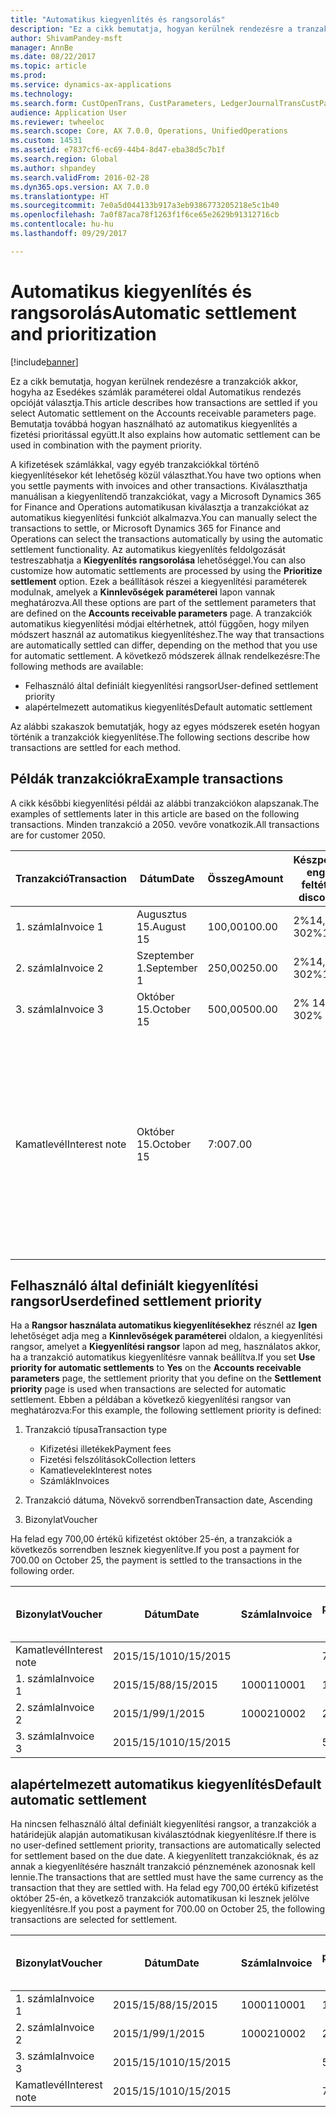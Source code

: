 ```yaml
---
title: "Automatikus kiegyenlítés és rangsorolás"
description: "Ez a cikk bemutatja, hogyan kerülnek rendezésre a tranzakciók akkor, hogyha az Esedékes számlák paraméterei oldal Automatikus rendezés opcióját választja. Bemutatja továbbá hogyan használható az automatikus kiegyenlítés a fizetési prioritással együtt."
author: ShivamPandey-msft
manager: AnnBe
ms.date: 08/22/2017
ms.topic: article
ms.prod: 
ms.service: dynamics-ax-applications
ms.technology: 
ms.search.form: CustOpenTrans, CustParameters, LedgerJournalTransCustPaym
audience: Application User
ms.reviewer: twheeloc
ms.search.scope: Core, AX 7.0.0, Operations, UnifiedOperations
ms.custom: 14531
ms.assetid: e7837cf6-ec69-44b4-8d47-eba38d5c7b1f
ms.search.region: Global
ms.author: shpandey
ms.search.validFrom: 2016-02-28
ms.dyn365.ops.version: AX 7.0.0
ms.translationtype: HT
ms.sourcegitcommit: 7e0a5d044133b917a3eb9386773205218e5c1b40
ms.openlocfilehash: 7a0f87aca78f1263f1f6ce65e2629b91312716cb
ms.contentlocale: hu-hu
ms.lasthandoff: 09/29/2017

---
```


# <a name="automatic-settlement-and-prioritization"></a><span data-ttu-id="1edc1-104">Automatikus kiegyenlítés és rangsorolás</span><span class="sxs-lookup"><span data-stu-id="1edc1-104">Automatic settlement and prioritization</span></span>

[!include[banner](../includes/banner.md)]


<span data-ttu-id="1edc1-105">Ez a cikk bemutatja, hogyan kerülnek rendezésre a tranzakciók akkor, hogyha az Esedékes számlák paraméterei oldal Automatikus rendezés opcióját választja.</span><span class="sxs-lookup"><span data-stu-id="1edc1-105">This article describes how transactions are settled if you select Automatic settlement on the Accounts receivable parameters page.</span></span> <span data-ttu-id="1edc1-106">Bemutatja továbbá hogyan használható az automatikus kiegyenlítés a fizetési prioritással együtt.</span><span class="sxs-lookup"><span data-stu-id="1edc1-106">It also explains how automatic settlement can be used in combination with the payment priority.</span></span>

<span data-ttu-id="1edc1-107">A kifizetések számlákkal, vagy egyéb tranzakciókkal történő kiegyenlítésekor két lehetőség közül választhat.</span><span class="sxs-lookup"><span data-stu-id="1edc1-107">You have two options when you settle payments with invoices and other transactions.</span></span> <span data-ttu-id="1edc1-108">Kiválaszthatja manuálisan a kiegyenlítendő tranzakciókat, vagy a Microsoft Dynamics 365 for Finance and Operations automatikusan kiválasztja a tranzakciókat az automatikus kiegyenlítési funkciót alkalmazva.</span><span class="sxs-lookup"><span data-stu-id="1edc1-108">You can manually select the transactions to settle, or Microsoft Dynamics 365 for Finance and Operations can select the transactions automatically by using the automatic settlement functionality.</span></span> <span data-ttu-id="1edc1-109">Az automatikus kiegyenlítés feldolgozását testreszabhatja a **Kiegyenlítés rangsorolása** lehetőséggel.</span><span class="sxs-lookup"><span data-stu-id="1edc1-109">You can also customize how automatic settlements are processed by using the **Prioritize settlement** option.</span></span> <span data-ttu-id="1edc1-110">Ezek a beállítások részei a kiegyenlítési paraméterek modulnak, amelyek a **Kinnlevőségek paraméterei** lapon vannak meghatározva.</span><span class="sxs-lookup"><span data-stu-id="1edc1-110">All these options are part of the settlement parameters that are defined on the **Accounts receivable parameters** page.</span></span> <span data-ttu-id="1edc1-111">A tranzakciók automatikus kiegyenlítési módjai eltérhetnek, attól függően, hogy milyen módszert használ az automatikus kiegyenlítéshez.</span><span class="sxs-lookup"><span data-stu-id="1edc1-111">The way that transactions are automatically settled can differ, depending on the method that you use for automatic settlement.</span></span> <span data-ttu-id="1edc1-112">A következő módszerek állnak rendelkezésre:</span><span class="sxs-lookup"><span data-stu-id="1edc1-112">The following methods are available:</span></span>

-   <span data-ttu-id="1edc1-113">Felhasználó által definiált kiegyenlítési rangsor</span><span class="sxs-lookup"><span data-stu-id="1edc1-113">User-defined settlement priority</span></span>
-   <span data-ttu-id="1edc1-114">alapértelmezett automatikus kiegyenlítés</span><span class="sxs-lookup"><span data-stu-id="1edc1-114">Default automatic settlement</span></span>

<span data-ttu-id="1edc1-115">Az alábbi szakaszok bemutatják, hogy az egyes módszerek esetén hogyan történik a tranzakciók kiegyenlítése.</span><span class="sxs-lookup"><span data-stu-id="1edc1-115">The following sections describe how transactions are settled for each method.</span></span>

## <a name="example-transactions"></a><span data-ttu-id="1edc1-116">Példák tranzakciókra</span><span class="sxs-lookup"><span data-stu-id="1edc1-116">Example transactions</span></span>
<span data-ttu-id="1edc1-117">A cikk későbbi kiegyenlítési példái az alábbi tranzakciókon alapszanak.</span><span class="sxs-lookup"><span data-stu-id="1edc1-117">The examples of settlements later in this article are based on the following transactions.</span></span> <span data-ttu-id="1edc1-118">Minden tranzakció a 2050. vevőre vonatkozik.</span><span class="sxs-lookup"><span data-stu-id="1edc1-118">All transactions are for customer 2050.</span></span>

| <span data-ttu-id="1edc1-119">Tranzakció</span><span class="sxs-lookup"><span data-stu-id="1edc1-119">Transaction</span></span>   | <span data-ttu-id="1edc1-120">Dátum</span><span class="sxs-lookup"><span data-stu-id="1edc1-120">Date</span></span>        | <span data-ttu-id="1edc1-121">Összeg</span><span class="sxs-lookup"><span data-stu-id="1edc1-121">Amount</span></span> | <span data-ttu-id="1edc1-122">Készpénzfizetési engedmény feltételei</span><span class="sxs-lookup"><span data-stu-id="1edc1-122">Cash discount terms</span></span> | <span data-ttu-id="1edc1-123">Készpénzfizetési engedmény dátuma</span><span class="sxs-lookup"><span data-stu-id="1edc1-123">Cash discount date</span></span> | <span data-ttu-id="1edc1-124">Megjegyzések</span><span class="sxs-lookup"><span data-stu-id="1edc1-124">Comments</span></span>                                                                                                                                                                                      |
|---------------|-------------|--------|---------------------|--------------------|-----------------------------------------------------------------------------------------------------------------------------------------------------------------------------------------------|
| <span data-ttu-id="1edc1-125">1. számla</span><span class="sxs-lookup"><span data-stu-id="1edc1-125">Invoice 1</span></span>     | <span data-ttu-id="1edc1-126">Augusztus 15.</span><span class="sxs-lookup"><span data-stu-id="1edc1-126">August 15</span></span>   | <span data-ttu-id="1edc1-127">100,00</span><span class="sxs-lookup"><span data-stu-id="1edc1-127">100.00</span></span> | <span data-ttu-id="1edc1-128">2%14, nettó 30</span><span class="sxs-lookup"><span data-stu-id="1edc1-128">2%14, Net 30</span></span>        | <span data-ttu-id="1edc1-129">Augusztus 29.</span><span class="sxs-lookup"><span data-stu-id="1edc1-129">August 29</span></span>          |                                                                                                                                                                                               |
| <span data-ttu-id="1edc1-130">2. számla</span><span class="sxs-lookup"><span data-stu-id="1edc1-130">Invoice 2</span></span>     | <span data-ttu-id="1edc1-131">Szeptember 1.</span><span class="sxs-lookup"><span data-stu-id="1edc1-131">September 1</span></span> | <span data-ttu-id="1edc1-132">250,00</span><span class="sxs-lookup"><span data-stu-id="1edc1-132">250.00</span></span> | <span data-ttu-id="1edc1-133">2%14, nettó 30</span><span class="sxs-lookup"><span data-stu-id="1edc1-133">2%14, Net 30</span></span>        | <span data-ttu-id="1edc1-134">Szeptember 15.</span><span class="sxs-lookup"><span data-stu-id="1edc1-134">September 15</span></span>       |                                                                                                                                                                                               |
| <span data-ttu-id="1edc1-135">3. számla</span><span class="sxs-lookup"><span data-stu-id="1edc1-135">Invoice 3</span></span>     | <span data-ttu-id="1edc1-136">Október 15.</span><span class="sxs-lookup"><span data-stu-id="1edc1-136">October 15</span></span>  | <span data-ttu-id="1edc1-137">500,00</span><span class="sxs-lookup"><span data-stu-id="1edc1-137">500.00</span></span> | <span data-ttu-id="1edc1-138">2% 14/ nettó 30</span><span class="sxs-lookup"><span data-stu-id="1edc1-138">2% 14/Net 30</span></span>        | <span data-ttu-id="1edc1-139">Október 29.</span><span class="sxs-lookup"><span data-stu-id="1edc1-139">October 29</span></span>         |                                                                                                                                                                                               |
| <span data-ttu-id="1edc1-140">Kamatlevél</span><span class="sxs-lookup"><span data-stu-id="1edc1-140">Interest note</span></span> | <span data-ttu-id="1edc1-141">Október 15.</span><span class="sxs-lookup"><span data-stu-id="1edc1-141">October 15</span></span>  | <span data-ttu-id="1edc1-142">7:00</span><span class="sxs-lookup"><span data-stu-id="1edc1-142">7.00</span></span>   |                     |                    | <span data-ttu-id="1edc1-143">A kamatlevél az 1. és a 2. számlára vonatkozik.</span><span class="sxs-lookup"><span data-stu-id="1edc1-143">This interest note is for invoice 1 and invoice 2.</span></span> <span data-ttu-id="1edc1-144">Az összeg kiszámolása során a 30 napja vagy annál régebben lejárt számlák esetében 2 százalékos kamat kerül felszámolásra.</span><span class="sxs-lookup"><span data-stu-id="1edc1-144">The amount is calculated as 2-percent interest on amounts that are 30 or more days past due.</span></span> <span data-ttu-id="1edc1-145">Példa: 0,02 × (100,00 + 250,00) = 7,00.</span><span class="sxs-lookup"><span data-stu-id="1edc1-145">For example, 0.02 × (100.00 + 250.00) = 7.00.</span></span> |

## <a name="userdefined-settlement-priority"></a><span data-ttu-id="1edc1-146">Felhasználó által definiált kiegyenlítési rangsor</span><span class="sxs-lookup"><span data-stu-id="1edc1-146">Userdefined settlement priority</span></span>
<span data-ttu-id="1edc1-147">Ha a **Rangsor használata automatikus kiegyenlítésekhez** résznél az **Igen** lehetőséget adja meg a **Kinnlevőségek paraméterei** oldalon, a kiegyenlítési rangsor, amelyet a **Kiegyenlítési rangsor** lapon ad meg, használatos akkor, ha a tranzakció automatikus kiegyenlítésre vannak beállítva.</span><span class="sxs-lookup"><span data-stu-id="1edc1-147">If you set **Use priority for automatic settlements** to **Yes** on the **Accounts receivable parameters** page, the settlement priority that you define on the **Settlement priority** page is used when transactions are selected for automatic settlement.</span></span> <span data-ttu-id="1edc1-148">Ebben a példában a következő kiegyenlítési rangsor van meghatározva:</span><span class="sxs-lookup"><span data-stu-id="1edc1-148">For this example, the following settlement priority is defined:</span></span>

1.  <span data-ttu-id="1edc1-149">Tranzakció típusa</span><span class="sxs-lookup"><span data-stu-id="1edc1-149">Transaction type</span></span>
    -   <span data-ttu-id="1edc1-150">Kifizetési illetékek</span><span class="sxs-lookup"><span data-stu-id="1edc1-150">Payment fees</span></span>
    -   <span data-ttu-id="1edc1-151">Fizetési felszólítások</span><span class="sxs-lookup"><span data-stu-id="1edc1-151">Collection letters</span></span>
    -   <span data-ttu-id="1edc1-152">Kamatlevelek</span><span class="sxs-lookup"><span data-stu-id="1edc1-152">Interest notes</span></span>
    -   <span data-ttu-id="1edc1-153">Számlák</span><span class="sxs-lookup"><span data-stu-id="1edc1-153">Invoices</span></span>

2.  <span data-ttu-id="1edc1-154">Tranzakció dátuma, Növekvő sorrendben</span><span class="sxs-lookup"><span data-stu-id="1edc1-154">Transaction date, Ascending</span></span>
3.  <span data-ttu-id="1edc1-155">Bizonylat</span><span class="sxs-lookup"><span data-stu-id="1edc1-155">Voucher</span></span>

<span data-ttu-id="1edc1-156">Ha felad egy 700,00 értékű kifizetést október 25-én, a tranzakciók a következős sorrendben lesznek kiegyenlítve.</span><span class="sxs-lookup"><span data-stu-id="1edc1-156">If you post a payment for 700.00 on October 25, the payment is settled to the transactions in the following order.</span></span>

| <span data-ttu-id="1edc1-157">Bizonylat</span><span class="sxs-lookup"><span data-stu-id="1edc1-157">Voucher</span></span>       | <span data-ttu-id="1edc1-158">Dátum</span><span class="sxs-lookup"><span data-stu-id="1edc1-158">Date</span></span>       | <span data-ttu-id="1edc1-159">Számla</span><span class="sxs-lookup"><span data-stu-id="1edc1-159">Invoice</span></span> | <span data-ttu-id="1edc1-160">Összeg a tranzakció pénznemében.</span><span class="sxs-lookup"><span data-stu-id="1edc1-160">Amount in transaction currency</span></span> | <span data-ttu-id="1edc1-161">Kiegyenlítendő összeg</span><span class="sxs-lookup"><span data-stu-id="1edc1-161">Amount to settle</span></span> | <span data-ttu-id="1edc1-162">Egyenleg</span><span class="sxs-lookup"><span data-stu-id="1edc1-162">Balance</span></span> | <span data-ttu-id="1edc1-163">Pénznem</span><span class="sxs-lookup"><span data-stu-id="1edc1-163">Currency</span></span> |
|---------------|------------|---------|--------------------------------|------------------|---------|----------|
| <span data-ttu-id="1edc1-164">Kamatlevél</span><span class="sxs-lookup"><span data-stu-id="1edc1-164">Interest note</span></span> | <span data-ttu-id="1edc1-165">2015/15/10</span><span class="sxs-lookup"><span data-stu-id="1edc1-165">10/15/2015</span></span> |         | <span data-ttu-id="1edc1-166">7:00</span><span class="sxs-lookup"><span data-stu-id="1edc1-166">7.00</span></span>                           | <span data-ttu-id="1edc1-167">7:00</span><span class="sxs-lookup"><span data-stu-id="1edc1-167">7.00</span></span>             | <span data-ttu-id="1edc1-168">0,00</span><span class="sxs-lookup"><span data-stu-id="1edc1-168">0.00</span></span>    | <span data-ttu-id="1edc1-169">dollár</span><span class="sxs-lookup"><span data-stu-id="1edc1-169">USD</span></span>      |
| <span data-ttu-id="1edc1-170">1. számla</span><span class="sxs-lookup"><span data-stu-id="1edc1-170">Invoice 1</span></span>     | <span data-ttu-id="1edc1-171">2015/15/8</span><span class="sxs-lookup"><span data-stu-id="1edc1-171">8/15/2015</span></span>  | <span data-ttu-id="1edc1-172">10001</span><span class="sxs-lookup"><span data-stu-id="1edc1-172">10001</span></span>   | <span data-ttu-id="1edc1-173">100,00</span><span class="sxs-lookup"><span data-stu-id="1edc1-173">100.00</span></span>                         | <span data-ttu-id="1edc1-174">100,00</span><span class="sxs-lookup"><span data-stu-id="1edc1-174">100.00</span></span>           | <span data-ttu-id="1edc1-175">0,00</span><span class="sxs-lookup"><span data-stu-id="1edc1-175">0.00</span></span>    | <span data-ttu-id="1edc1-176">dollár</span><span class="sxs-lookup"><span data-stu-id="1edc1-176">USD</span></span>      |
| <span data-ttu-id="1edc1-177">2. számla</span><span class="sxs-lookup"><span data-stu-id="1edc1-177">Invoice 2</span></span>     | <span data-ttu-id="1edc1-178">2015/1/9</span><span class="sxs-lookup"><span data-stu-id="1edc1-178">9/1/2015</span></span>   | <span data-ttu-id="1edc1-179">10002</span><span class="sxs-lookup"><span data-stu-id="1edc1-179">10002</span></span>   | <span data-ttu-id="1edc1-180">250,00</span><span class="sxs-lookup"><span data-stu-id="1edc1-180">250.00</span></span>                         | <span data-ttu-id="1edc1-181">250,00</span><span class="sxs-lookup"><span data-stu-id="1edc1-181">250.00</span></span>           | <span data-ttu-id="1edc1-182">0,00</span><span class="sxs-lookup"><span data-stu-id="1edc1-182">0.00</span></span>    | <span data-ttu-id="1edc1-183">dollár</span><span class="sxs-lookup"><span data-stu-id="1edc1-183">USD</span></span>      |
| <span data-ttu-id="1edc1-184">3. számla</span><span class="sxs-lookup"><span data-stu-id="1edc1-184">Invoice 3</span></span>     | <span data-ttu-id="1edc1-185">2015/15/10</span><span class="sxs-lookup"><span data-stu-id="1edc1-185">10/15/2015</span></span> |         | <span data-ttu-id="1edc1-186">500,00</span><span class="sxs-lookup"><span data-stu-id="1edc1-186">500.00</span></span>                         | <span data-ttu-id="1edc1-187">343.00</span><span class="sxs-lookup"><span data-stu-id="1edc1-187">343.00</span></span>           | <span data-ttu-id="1edc1-188">157.00</span><span class="sxs-lookup"><span data-stu-id="1edc1-188">157.00</span></span>  | <span data-ttu-id="1edc1-189">dollár</span><span class="sxs-lookup"><span data-stu-id="1edc1-189">USD</span></span>      |

## <a name="default-automatic-settlement"></a><span data-ttu-id="1edc1-190">alapértelmezett automatikus kiegyenlítés</span><span class="sxs-lookup"><span data-stu-id="1edc1-190">Default automatic settlement</span></span>
<span data-ttu-id="1edc1-191">Ha nincsen felhasználó által definiált kiegyenlítési rangsor, a tranzakciók a határidejük alapján automatikusan kiválasztódnak kiegyenlítésre.</span><span class="sxs-lookup"><span data-stu-id="1edc1-191">If there is no user-defined settlement priority, transactions are automatically selected for settlement based on the due date.</span></span> <span data-ttu-id="1edc1-192">A kiegyenlített tranzakcióknak, és az annak a kiegyenlítésére használt tranzakció pénznemének azonosnak kell lennie.</span><span class="sxs-lookup"><span data-stu-id="1edc1-192">The transactions that are settled must have the same currency as the transaction that they are settled with.</span></span> <span data-ttu-id="1edc1-193">Ha felad egy 700,00 értékű kifizetést október 25-én, a következő tranzakciók automatikusan ki lesznek jelölve kiegyenlítésre.</span><span class="sxs-lookup"><span data-stu-id="1edc1-193">If you post a payment for 700.00 on October 25, the following transactions are selected for settlement.</span></span>

| <span data-ttu-id="1edc1-194">Bizonylat</span><span class="sxs-lookup"><span data-stu-id="1edc1-194">Voucher</span></span>       | <span data-ttu-id="1edc1-195">Dátum</span><span class="sxs-lookup"><span data-stu-id="1edc1-195">Date</span></span>       | <span data-ttu-id="1edc1-196">Számla</span><span class="sxs-lookup"><span data-stu-id="1edc1-196">Invoice</span></span> | <span data-ttu-id="1edc1-197">Összeg a tranzakció pénznemében.</span><span class="sxs-lookup"><span data-stu-id="1edc1-197">Amount in transaction currency</span></span> | <span data-ttu-id="1edc1-198">Kiegyenlítendő összeg</span><span class="sxs-lookup"><span data-stu-id="1edc1-198">Amount to settle</span></span> | <span data-ttu-id="1edc1-199">Egyenleg</span><span class="sxs-lookup"><span data-stu-id="1edc1-199">Balance</span></span> | <span data-ttu-id="1edc1-200">Pénznem</span><span class="sxs-lookup"><span data-stu-id="1edc1-200">Currency</span></span> |
|---------------|------------|---------|--------------------------------|------------------|---------|----------|
| <span data-ttu-id="1edc1-201">1. számla</span><span class="sxs-lookup"><span data-stu-id="1edc1-201">Invoice 1</span></span>     | <span data-ttu-id="1edc1-202">2015/15/8</span><span class="sxs-lookup"><span data-stu-id="1edc1-202">8/15/2015</span></span>  | <span data-ttu-id="1edc1-203">10001</span><span class="sxs-lookup"><span data-stu-id="1edc1-203">10001</span></span>   | <span data-ttu-id="1edc1-204">100,00</span><span class="sxs-lookup"><span data-stu-id="1edc1-204">100.00</span></span>                         | <span data-ttu-id="1edc1-205">100,00</span><span class="sxs-lookup"><span data-stu-id="1edc1-205">100.00</span></span>           | <span data-ttu-id="1edc1-206">0,00</span><span class="sxs-lookup"><span data-stu-id="1edc1-206">0.00</span></span>    | <span data-ttu-id="1edc1-207">dollár</span><span class="sxs-lookup"><span data-stu-id="1edc1-207">USD</span></span>      |
| <span data-ttu-id="1edc1-208">2. számla</span><span class="sxs-lookup"><span data-stu-id="1edc1-208">Invoice 2</span></span>     | <span data-ttu-id="1edc1-209">2015/1/9</span><span class="sxs-lookup"><span data-stu-id="1edc1-209">9/1/2015</span></span>   | <span data-ttu-id="1edc1-210">10002</span><span class="sxs-lookup"><span data-stu-id="1edc1-210">10002</span></span>   | <span data-ttu-id="1edc1-211">250,00</span><span class="sxs-lookup"><span data-stu-id="1edc1-211">250.00</span></span>                         | <span data-ttu-id="1edc1-212">250,00</span><span class="sxs-lookup"><span data-stu-id="1edc1-212">250.00</span></span>           | <span data-ttu-id="1edc1-213">0,00</span><span class="sxs-lookup"><span data-stu-id="1edc1-213">0.00</span></span>    | <span data-ttu-id="1edc1-214">dollár</span><span class="sxs-lookup"><span data-stu-id="1edc1-214">USD</span></span>      |
| <span data-ttu-id="1edc1-215">3. számla</span><span class="sxs-lookup"><span data-stu-id="1edc1-215">Invoice 3</span></span>     | <span data-ttu-id="1edc1-216">2015/15/10</span><span class="sxs-lookup"><span data-stu-id="1edc1-216">10/15/2015</span></span> |         | <span data-ttu-id="1edc1-217">500,00</span><span class="sxs-lookup"><span data-stu-id="1edc1-217">500.00</span></span>                         | <span data-ttu-id="1edc1-218">350.00</span><span class="sxs-lookup"><span data-stu-id="1edc1-218">350.00</span></span>           | <span data-ttu-id="1edc1-219">150,00</span><span class="sxs-lookup"><span data-stu-id="1edc1-219">150.00</span></span>  | <span data-ttu-id="1edc1-220">dollár</span><span class="sxs-lookup"><span data-stu-id="1edc1-220">USD</span></span>      |
| <span data-ttu-id="1edc1-221">Kamatlevél</span><span class="sxs-lookup"><span data-stu-id="1edc1-221">Interest note</span></span> | <span data-ttu-id="1edc1-222">2015/15/10</span><span class="sxs-lookup"><span data-stu-id="1edc1-222">10/15/2015</span></span> |         | <span data-ttu-id="1edc1-223">7:00</span><span class="sxs-lookup"><span data-stu-id="1edc1-223">7.00</span></span>                           | <span data-ttu-id="1edc1-224">0,00</span><span class="sxs-lookup"><span data-stu-id="1edc1-224">0.00</span></span>             | <span data-ttu-id="1edc1-225">0,00</span><span class="sxs-lookup"><span data-stu-id="1edc1-225">0.00</span></span>    | <span data-ttu-id="1edc1-226">dollár</span><span class="sxs-lookup"><span data-stu-id="1edc1-226">USD</span></span>      |






